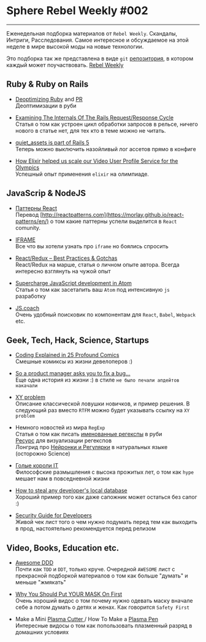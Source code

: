 
# Sphere Rebel Weekly #002
----

Еженедельная подборка материалов от `Rebel Weekly`. Скандалы, Интриги, Расследования.
Самое интересное и обсуждаемое на этой неделе в мире высокой моды на новые технологии.

Это подборка так же представлена в виде `git` [репозитория](https://github.com/SphereConsultingInc/weekly), в котором каждый может
поучаствовать. [Rebel Weekly](https://github.com/SphereConsultingInc/weekly)

## Ruby & Ruby on Rails
* [Deoptimizing Ruby](http://chrisseaton.com/rubytruffle/deoptimizing/) and [PR](https://github.com/ruby/ruby/pull/1419)
<br /> Деоптимизации в руби

* [Examining The Internals Of The Rails Request/Response Cycle](http://www.rubypigeon.com/posts/examining-internals-of-rails-request-response-cycle/)
<br /> Статья о том как устроен цикл обработки запросов в рельсе, ничего нового в статье нет, для тех кто в теме можно не читать.

* [quiet_assets is part of Rails 5](http://blog.bigbinary.com/2016/09/02/rails-5-silences-assets-logs-in-development-mode-by-default.html)
<br /> Теперь можно выключить назойливый лог ассетов прямо в конфиге

* [How Elixir helped us scale our Video User Profile Service for the Olympics](https://medium.com/software-sandwich/how-elixir-helped-us-to-scale-our-video-user-profile-service-for-the-olympics-dd7fbba1ad4e#.253gahkmb)
<br />Успешный опыт применения `elixir` на олимпиаде.

## JavaScrip & NodeJS

* [Паттерны React](https://habrahabr.ru/post/309422/)
<br /> Перевод [http://reactpatterns.com](https://morlay.github.io/react-patterns/en/) о том какие паттерны успели выделится в `React` comunity.

* [IFRAME](https://vimeo.com/177103832)
<br /> Все что вы хотели узнать про `iframe` но боялись спросить

* [React/Redux – Best Practices & Gotchas](http://blog.getstream.io/react-redux-best-practices-gotchas/)
<br /> React/Redux на марше, статья о личном опыте автора. Всегда интересно взглянуть на чужой опыт

* [Supercharge JavaScript development in Atom](https://medium.com/@satya164/supercharged-javascript-development-in-atom-ea034e22eabc#.fm3yoxkkx)
<br/> Статья о том как засетапить ваш `Atom` под интенсивную `js` разработку

* [JS.coach](https://js.coach/)
<br /> Очень удобный поисковик по компонентам для `React`, `Babel`, `Webpack` etc.

## Geek, Tech, Hack, Science, Startups

* [Coding Explained in 25 Profound Comics](https://medium.freecodecamp.com/coding-explained-in-25-profound-comics-8847ea03819c#.6l85xstam
)
<br /> Смешные комиксы из жизни девелоперов :)

* [So a product manager asks you to fix a bug…](https://medium.freecodecamp.com/youre-asked-to-make-a-fix-e156b802ad92#.ig9o9ulb8)
<br /> Еще одна история из жизни :) в стиле `не было печали апдейтов накачали`

* [XY problem](http://meta.stackexchange.com/questions/66377/what-is-the-xy-problem/66378)
<br /> Описание классической ловушки новичков, и пример решения. В следующий раз вместо `RTFM` можно будет указывать ссылку на `XY problem`

* Немного новостей из мира `RegExp`
<br />Статья о том как писать [именованные регекспы](https://www.leighhalliday.com/named-captures-ruby-regular-expressions)  в руби
<br />[Ресурс](https://regex101.com/) для визуализации регекспов
<br />Лонгрид про [Нейронки и Регулярки](http://arxiv.org/pdf/1608.03000v1.pdf)  в натуральных языке (осторожно Science)

* [Голые короли IT](http://tonsky.livejournal.com/308320.html)
<br /> Философские размышления с высока прожитых лет, о том как `hype` мешает нам в повседневной жизни

* [How to steal any developer's local database](http://bouk.co/blog/hacking-developers/)
<br /> Хороший пример того как даже сапожник может остаться без сапог :)

* [Security Guide for Developers](https://github.com/FallibleInc/security-guide-for-developers)
<br /> Живой чек лист того о чем нужно подумать перед тем как выходить в прод, настоятельно рекомендуется перед релизом


## Video, Books, Education etc.
* [Awesome DDD](https://github.com/heynickc/awesome-ddd)
<br />Почти как `TDD` и `DDT`, только круче. Очередной `AWESOME` лист с прекрасной подборкой
материалов о том как больше "думать" и меньше "жмякать"

* [Why You Should Put YOUR MASK On First](https://www.youtube.com/watch?v=kUfF2MTnqAw)
<br />Очень хороший видос о том почему нужно одевать маску вначале себе а потом думать о детях и женах. Как говорится `Safety First`

* Make a Mini  [Plasma Cutter ](https://www.youtube.com/watch?v=uKmGVNs_y7o) / How To Make a  [Plasma Pen](https://www.youtube.com/watch?v=gGKt_jiyM8c)
<br />Интересные видосы о том как попользовать плазменный разряд в домашних условиях
